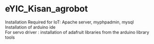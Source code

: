 # eYIC_Kisan_agrobot

Installation Required for IoT: Apache server, myphpadmin, mysql \
Installation of arduino ide \
For servo driver : installation of adafruit libraries from the arduino library tools 
